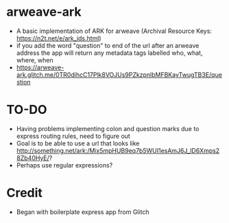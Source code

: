 # arweave-ark

- A basic implementation of ARK for arweave (Archival Resource Keys: https://n2t.net/e/ark_ids.html)
- if you add the word "question" to end of the url after an arweave address the app will return any metadata tags labelled who, what, where, when
- https://arweave-ark.glitch.me/0TR0dihcC17Plk8VOJUs9PZkzpnlbMFBKayTwugTB3E/question

# TO-DO

- Having problems implementing colon and question marks due to express routing rules, need to figure out
- Goal is to be able to use a url that looks like http://something.net/ark:/Mix5mpHUB9eq7b5WUI1esAmJ6J_lD6Xmps28Zb40HyE/?
- Perhaps use regular expressions?

# Credit

- Began with boilerplate express app from Glitch
